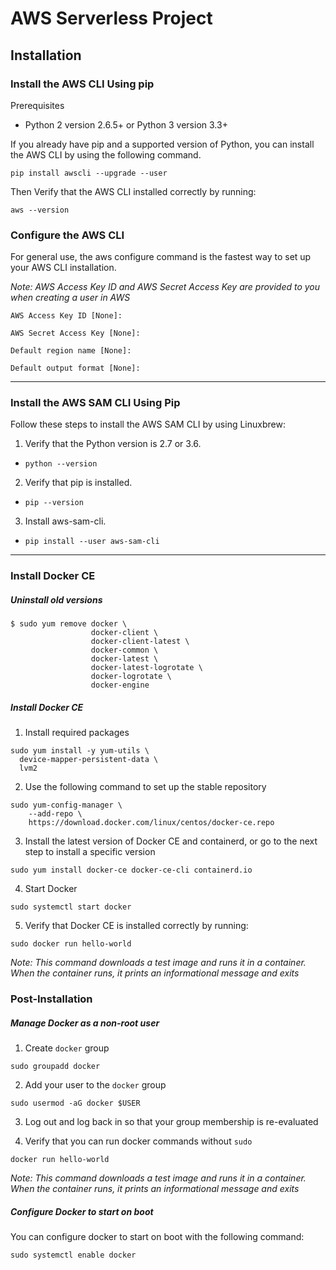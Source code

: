 # AWS Serverless Project

## Installation

### Install the AWS CLI Using pip

Prerequisites

  - Python 2 version 2.6.5+ or Python 3 version 3.3+

If you already have pip and a supported version of Python, you can install the AWS CLI by using the following command.

`pip install awscli --upgrade --user`

Then Verify that the AWS CLI installed correctly by running:

`aws --version`

### Configure the AWS CLI

For general use, the aws configure command is the fastest way to set up your AWS CLI installation.

*Note: AWS Access Key ID and AWS Secret Access Key are provided to you when creating a user in AWS*

```
AWS Access Key ID [None]:

AWS Secret Access Key [None]:

Default region name [None]:

Default output format [None]:
```

---


### Install the AWS SAM CLI Using Pip

Follow these steps to install the AWS SAM CLI by using Linuxbrew:

1. Verify that the Python version is 2.7 or 3.6.

* `python --version`

2. Verify that pip is installed.

* `pip --version`

3. Install aws-sam-cli.

* `pip install --user aws-sam-cli`


---

### Install Docker CE

##### Uninstall old versions

```
$ sudo yum remove docker \
                  docker-client \
                  docker-client-latest \
                  docker-common \
                  docker-latest \
                  docker-latest-logrotate \
                  docker-logrotate \
                  docker-engine

```

##### Install Docker CE

1. Install required packages

```
sudo yum install -y yum-utils \
  device-mapper-persistent-data \
  lvm2
```

2. Use the following command to set up the stable repository

```
sudo yum-config-manager \
    --add-repo \
    https://download.docker.com/linux/centos/docker-ce.repo
```

3. Install the latest version of Docker CE and containerd, or go to the next step to install a specific version

```
sudo yum install docker-ce docker-ce-cli containerd.io
```

4. Start Docker

```
sudo systemctl start docker
```

5. Verify that Docker CE is installed correctly by running:

```
sudo docker run hello-world
```

*Note: This command downloads a test image and runs it in a container. When the container runs, it prints an informational message and exits*

### Post-Installation

##### Manage Docker as a non-root user

1. Create `docker` group

```
sudo groupadd docker
```

2. Add your user to the `docker` group

```
sudo usermod -aG docker $USER
```

3. Log out and log back in so that your group membership is re-evaluated

4. Verify that you can run docker commands without `sudo`

```
docker run hello-world
```

*Note: This command downloads a test image and runs it in a container. When the container runs, it prints an informational message and exits*

##### Configure Docker to start on boot

You can configure docker to start on boot with the following command:

```
sudo systemctl enable docker
```
